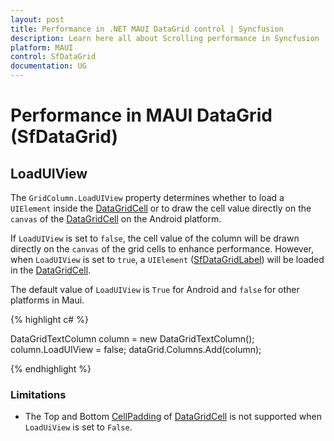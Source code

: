```yaml
---
layout: post
title: Performance in .NET MAUI DataGrid control | Syncfusion
description: Learn here all about Scrolling performance in Syncfusion .NET MAUI DataGrid (SfDataGrid) control and more.
platform: MAUI
control: SfDataGrid
documentation: UG
---
```


# Performance in MAUI DataGrid (SfDataGrid)

## LoadUIView

The `GridColumn.LoadUIView` property determines whether to load a `UIElement` inside the [DataGridCell](https://help.syncfusion.com/cr/maui/Syncfusion.Maui.DataGrid.DataGridCell.html) or to draw the cell value directly on the `canvas` of the [DataGridCell](https://help.syncfusion.com/cr/maui/Syncfusion.Maui.DataGrid.DataGridCell.html) on the Android platform.

If `LoadUIView` is set to `false`, the cell value of the column will be drawn directly on the `canvas` of the grid cells to enhance performance. However, when `LoadUIView` is set to `true`, a `UIElement` ([SfDataGridLabel](https://help.syncfusion.com/cr/maui/Syncfusion.Maui.DataGrid.SfDataGridLabel.html)) will be loaded in the [DataGridCell](https://help.syncfusion.com/cr/maui/Syncfusion.Maui.DataGrid.DataGridCell.html).

The default value of `LoadUIView` is `True` for Android and `false` for other platforms in Maui.

{% highlight c# %}

DataGridTextColumn column = new DataGridTextColumn();
column.LoadUIView = false;
dataGrid.Columns.Add(column);

{% endhighlight %}

### Limitations

* The Top and Bottom [CellPadding](https://help.syncfusion.com/cr/maui/Syncfusion.Maui.DataGrid.DataGridColumn.html#Syncfusion_Maui_DataGrid_DataGridColumn_CellPadding) of [DataGridCell](https://help.syncfusion.com/cr/maui/Syncfusion.Maui.DataGrid.DataGridCell.html) is not supported when `LoadUiView` is set to `False`.